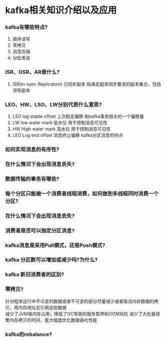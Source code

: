 # kafka相关知识介绍以及应用

### kafka有哪些特点?

1. 顺序读写
2. 零拷贝
3. 消息压缩
4. 分批发送

### ISR、OSR、AR是什么?

1. ISR(in-sync Replication) 已同步副本 指满足副本同步要求的副本集合，包括领导副本

### LEO、HW、LSO、LW分别代表什么意思?

1. LSO log stable offset 上次稳定偏移 和kafka事务相关的一个偏移量
2. LW low water mark 低水位 用于控制消息可见性
3. HW High water mark 高水位 用于控制消息可见性
4. LEO Log end offset 消息终止偏移 kafka分区消息的终点

### 如何实现消息的有序性?

### 在什么情况下会出现消息丢失?

### 数据传输的事务有哪些?

### 每个分区只能被一个消费者线程消费，如何做到多线程同时消费一个分区?

### 在什么情况下会出现消息丢失?

### 消费者是否可以指定分区消息?

### kafka消息是采用Pull模式，还是Push模式?

### kafka 分区数可以增加或减少吗?为什么?

### kafka 新旧消费者的区别?

### 零拷贝?

针对程序运行中不可变的数据或者不可变的部分尽量减少或者取消内存数据的拷贝，用内存地址去引用这些数据  
减少了JVM堆内存占用，降低了GC导致的服务暂停和OOM风险
减少了大批量频繁内存拷贝的时间，能大幅度优化数据吞吐性能

### kafka的rebalance?